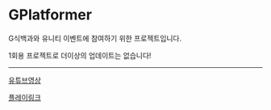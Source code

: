 # GPlatformer
G식백과와 유니티 이벤트에 참여하기 위한 프로젝트입니다.

1회용 프로젝트로 더이상의 업데이트는 없습니다!

---

[유튜브영상](https://www.youtube.com/watch?v=WmSkyHQBPP4)

[플레이링크](https://play.unity.com/mg/other/webgl-builds-150209)